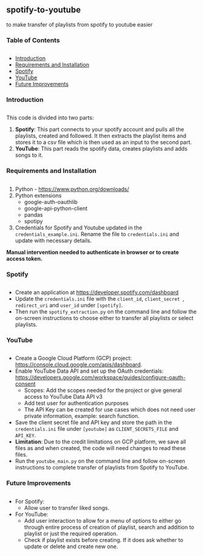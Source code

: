 ## spotify-to-youtube
to make transfer of playlists from spotify to youtube easier


### Table of Contents
##
- [Introduction](#introduction)
- [Requirements and Installation](#requirements-and-installation)
- [Spotify](#spotify)
- [YouTube](#youtube)
- [Future Improvements](#future-improvements)

### Introduction
##
This code is divided into two parts:
1. **Spotify**: This part connects to your spotify account and pulls all the playlists, created and followed. It then extracts the playlist items and stores it to a csv file which is then used as an input to the second part.
2. **YouTube**: This part reads the spotify data, creates playlists and adds songs to it.
### Requirements and Installation
##
1. Python - https://www.python.org/downloads/
2. Python extensions
    - google-auth-oauthlib
    - google-api-python-client
    - pandas
    - spotipy
3. Credentials for Spotify and Youtube updated in the `credentials_example.ini`. Rename the file to `credentials.ini` and update with necessary details.

**Manual intervention needed to authenticate in browser or to create access token.**
### Spotify
##
 - Create an application at https://developer.spotify.com/dashboard
 - Update the `credentials.ini` file with the `client_id`, `client_secret `, `redirect_uri` and `user_id` under `[spotify]`.
  - Then run the `spotify_extraction.py` on the command line and follow the on-screen instructions to choose either to transfer all playlists or select playlists. 
 

### YouTube
##
- Create a Google Cloud Platform (GCP) project: https://console.cloud.google.com/apis/dashboard.
- Enable YouTube Data API and set up the OAuth credentials: https://developers.google.com/workspace/guides/configure-oauth-consent
    - Scopes: Add the scopes needed for the project or give general access to YouTube Data API v3 
    - Add test user for authentication purposes
    - The API Key can be created for use cases which does not need user private information, example: search function.
- Save the client secret file and API key and store the path in the `credentials.ini` file under `[youtube]` as  `CLIENT_SECRETS_FILE` and `API_KEY`.
- **Limitation**: Due to the credit limitations on GCP platform, we save all files as and when created, the code will need changes to read these files. 
- Run the `youtube_main.py` on the command line and follow on-screen instructions to complete transfer of playlists from Spotify to YouTube.
### Future Improvements
##
- For Spotify:
    - Allow user to transfer liked songs.
- For YouTube:
    - Add user interaction to allow for a menu of options to either go through entire process of creation of playlist, search and addition to playlist or just the required operation.
    - Check if playlist exists before creating. If it does ask whether to update or delete and create new one.


